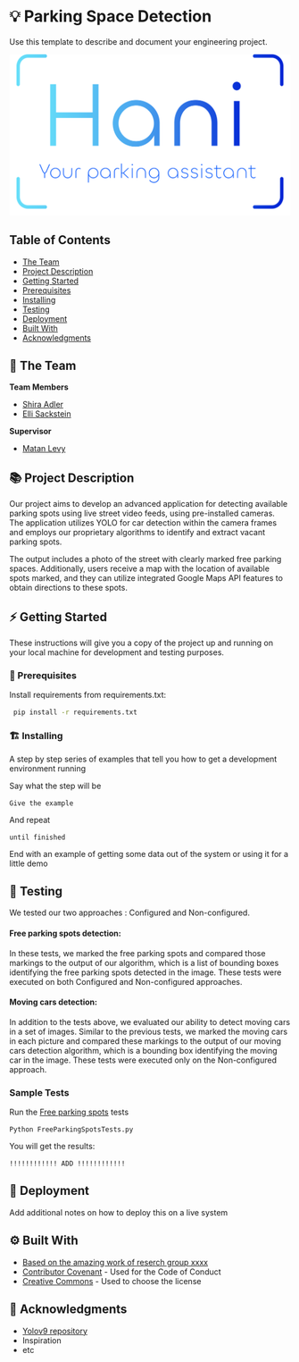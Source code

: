 # 💡 Parking Space Detection
Use this template to describe and document your engineering project.

<!-- cool project cover image -->
![Project Cover Image](logo.png)

<!-- table of content -->
## Table of Contents
- [The Team](#the-team)
- [Project Description](#project-description)
- [Getting Started](#getting-started)
- [Prerequisites](#prerequisites)
- [Installing](#installing)
- [Testing](#testing)
- [Deployment](#deployment)
- [Built With](#built-with)
- [Acknowledgments](#acknowledgments)

## 👥 The Team 
**Team Members**
- [Shira Adler](shira.adler@mail.huji.ac.il)
- [Elli Sackstein](elli.sackstein@mail.huji.ac.il)

**Supervisor**
- [Matan Levy](levy@cs.huji.ac.il)


## 📚 Project Description
Our project aims to develop an advanced application for detecting available
parking spots using live street video feeds, using pre-installed cameras.
 The application utilizes YOLO for car detection within the camera frames and
employs our proprietary algorithms to identify and extract vacant parking spots.

The output includes a photo of the street with clearly marked free parking 
spaces. Additionally, users receive a map with the location of available spots
marked, and they can utilize integrated Google Maps API features to obtain 
directions to these spots.

## ⚡ Getting Started

These instructions will give you a copy of the project up and running on
your local machine for development and testing purposes. 

### 🧱 Prerequisites

Install requirements from requirements.txt:

   ```bash
    pip install -r requirements.txt
   ```

### 🏗️ Installing
A step by step series of examples that tell you how to get a development environment running

Say what the step will be

    Give the example

And repeat

    until finished

End with an example of getting some data out of the system or using it
for a little demo

## 🧪 Testing
We tested our two approaches : Configured and Non-configured.

#### **Free parking spots detection:** 
In these tests, we marked the free parking spots and compared those markings 
to the output of our algorithm, which is a list of bounding boxes identifying
the free parking spots detected in the image. These tests were executed on both
Configured and Non-configured approaches.

#### **Moving cars detection:**
In addition to the tests above, we evaluated our ability to detect moving cars
in a set of images. 
Similar to the previous tests, we marked the moving cars in each picture 
and compared these markings to the output of our moving cars detection
algorithm, which is a bounding box identifying the moving car in the image.
These tests were executed only on the Non-configured approach.

### Sample Tests
Run the [Free parking spots](Tests/FreeParkingSpotsTests.py) tests

    Python FreeParkingSpotsTests.py

You will get the results:

    !!!!!!!!!!!! ADD !!!!!!!!!!!!


## 🚀 Deployment
Add additional notes on how to deploy this on a live system

## ⚙️ Built With
  - [Based on the amazing work of reserch group xxxx](https://www.example.com)
  - [Contributor Covenant](https://www.contributor-covenant.org/) - Used for the Code of Conduct
  - [Creative Commons](https://creativecommons.org/) - Used to choose the license


## 🙏 Acknowledgments
  - [Yolov9 repository](https://github.com/WongKinYiu/yolov9/tree/main?tab=readme-ov-file#evaluation)
  - Inspiration
  - etc